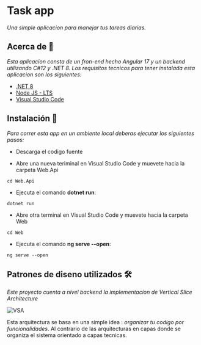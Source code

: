 # Task app
_Una simple aplicacion para manejar tus tareas diarias._

## Acerca de 📕
_Esta aplicacion consta de un fron-end hecho Angular 17 y un backend utilizando C#12 y .NET 8. Los requisitos tecnicos para tener instalada esta aplicacion son los siguientes:_
- [.NET 8](https://dotnet.microsoft.com/en-us/download/dotnet/8.0)
- [Node JS - LTS](https://nodejs.org/en/download)
- [Visual Studio Code](https://code.visualstudio.com/download)

## Instalación 🔧
_Para correr esta app en un ambiente local deberas ejecutar los siguientes pasos:_
- Descarga el codigo fuente

- Abre una nueva teriminal en Visual Studio Code y muevete hacia la carpeta Web.Api
```
cd Web.Api
```
- Ejecuta el comando **dotnet run**:
```
dotnet run
```
- Abre otra terminal en Visual Studio Code y muevete hacia la carpeta Web
```
cd Web
```
- Ejecuta el comando **ng serve --open**:
```
ng serve --open
```

## Patrones de diseno utilizados 🛠️

_Este proyecto cuenta a nivel backend la implementacion de Vertical Slice Architecture_

![VSA]((https://raw.githubusercontent.com/ferventurart/tasksapp/master/docs/vsa.png))

Esta arquitectura se basa en una simple idea : _organizar tu codigo por funcionalidades_. Al contrario de las arquitecturas en capas donde se organiza el sistema orientado a capas tecnicas. 